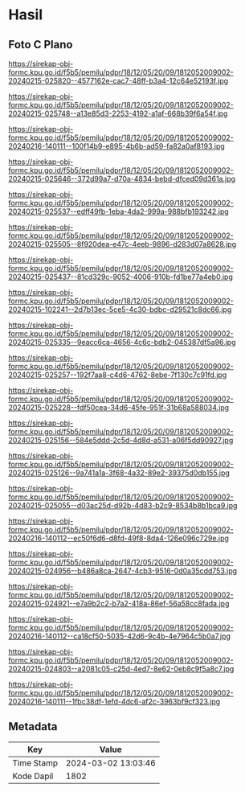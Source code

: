 # Hasil

## Foto C Plano

https://sirekap-obj-formc.kpu.go.id/f5b5/pemilu/pdpr/18/12/05/20/09/1812052009002-20240215-025820--4577162e-cac7-48ff-b3a4-12c64e52193f.jpg

https://sirekap-obj-formc.kpu.go.id/f5b5/pemilu/pdpr/18/12/05/20/09/1812052009002-20240215-025748--a13e85d3-2253-4192-a1af-668b39f6a54f.jpg

https://sirekap-obj-formc.kpu.go.id/f5b5/pemilu/pdpr/18/12/05/20/09/1812052009002-20240216-140111--100f14b9-e895-4b6b-ad59-fa82a0af8193.jpg

https://sirekap-obj-formc.kpu.go.id/f5b5/pemilu/pdpr/18/12/05/20/09/1812052009002-20240215-025646--372d99a7-d70a-4834-bebd-dfced09d361a.jpg

https://sirekap-obj-formc.kpu.go.id/f5b5/pemilu/pdpr/18/12/05/20/09/1812052009002-20240215-025537--edff49fb-1eba-4da2-999a-988bfb193242.jpg

https://sirekap-obj-formc.kpu.go.id/f5b5/pemilu/pdpr/18/12/05/20/09/1812052009002-20240215-025505--8f920dea-e47c-4eeb-9896-d283d07a8628.jpg

https://sirekap-obj-formc.kpu.go.id/f5b5/pemilu/pdpr/18/12/05/20/09/1812052009002-20240215-025437--81cd329c-9052-4006-910b-fd1be77a4eb0.jpg

https://sirekap-obj-formc.kpu.go.id/f5b5/pemilu/pdpr/18/12/05/20/09/1812052009002-20240215-102241--2d7b13ec-5ce5-4c30-bdbc-d29521c8dc66.jpg

https://sirekap-obj-formc.kpu.go.id/f5b5/pemilu/pdpr/18/12/05/20/09/1812052009002-20240215-025335--9eacc6ca-4656-4c6c-bdb2-045387df5a96.jpg

https://sirekap-obj-formc.kpu.go.id/f5b5/pemilu/pdpr/18/12/05/20/09/1812052009002-20240215-025257--192f7aa8-c4d6-4762-8ebe-7f130c7c91fd.jpg

https://sirekap-obj-formc.kpu.go.id/f5b5/pemilu/pdpr/18/12/05/20/09/1812052009002-20240215-025228--fdf50cea-34d6-45fe-951f-31b68a588034.jpg

https://sirekap-obj-formc.kpu.go.id/f5b5/pemilu/pdpr/18/12/05/20/09/1812052009002-20240215-025156--584e5ddd-2c5d-4d8d-a531-a06f5dd90927.jpg

https://sirekap-obj-formc.kpu.go.id/f5b5/pemilu/pdpr/18/12/05/20/09/1812052009002-20240215-025126--9a741a1a-3f68-4a32-89e2-39375d0db155.jpg

https://sirekap-obj-formc.kpu.go.id/f5b5/pemilu/pdpr/18/12/05/20/09/1812052009002-20240215-025055--d03ac25d-d92b-4d83-b2c9-8534b8b1bca9.jpg

https://sirekap-obj-formc.kpu.go.id/f5b5/pemilu/pdpr/18/12/05/20/09/1812052009002-20240216-140112--ec50f6d6-d8fd-49f8-8da4-126e096c729e.jpg

https://sirekap-obj-formc.kpu.go.id/f5b5/pemilu/pdpr/18/12/05/20/09/1812052009002-20240215-024956--b486a8ca-2647-4cb3-9516-0d0a35cdd753.jpg

https://sirekap-obj-formc.kpu.go.id/f5b5/pemilu/pdpr/18/12/05/20/09/1812052009002-20240215-024921--e7a9b2c2-b7a2-418a-86ef-56a58cc8fada.jpg

https://sirekap-obj-formc.kpu.go.id/f5b5/pemilu/pdpr/18/12/05/20/09/1812052009002-20240216-140112--ca18cf50-5035-42d6-9c4b-4e7964c5b0a7.jpg

https://sirekap-obj-formc.kpu.go.id/f5b5/pemilu/pdpr/18/12/05/20/09/1812052009002-20240215-024803--a2081c05-c25d-4ed7-8e62-0eb8c9f5a8c7.jpg

https://sirekap-obj-formc.kpu.go.id/f5b5/pemilu/pdpr/18/12/05/20/09/1812052009002-20240216-140111--1fbc38df-1efd-4dc6-af2c-3963bf9cf323.jpg


## Metadata

| Key        | Value               |
| ---------- | ------------------- |
| Time Stamp | 2024-03-02 13:03:46 |
| Kode Dapil | 1802                |



